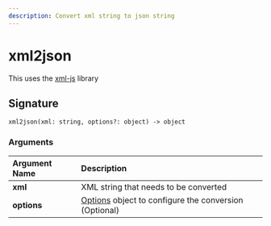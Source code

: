 ```yaml
---
description: Convert xml string to json string
---
```


# xml2json
This uses the [xml-js](https://github.com/nashwaan/xml-js) library

## Signature

```text
xml2json(xml: string, options?: object) -> object
```

### Arguments

| **Argument Name** | **Description** |
| :--- | :--- |
| **xml** | XML string that needs to be converted |
| **options** | [Options](https://github.com/nashwaan/xml-js#convert-xml--js-object--json) object to configure the conversion (Optional) |
